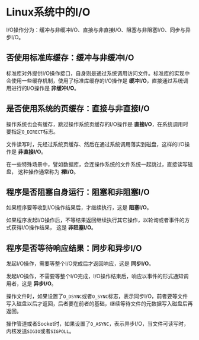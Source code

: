 <!-- toc -->
# Linux系统中的I/O

I/O操作分为：缓冲与非缓冲I/O、直接与非直接I/O、阻塞与非阻塞I/O、同步与异步I/O。

## 否使用标准库缓存：缓冲与非缓冲I/O

标准库对外提供I/O操作接口，自身则是通过系统调用访问文件。标准库的实现中会使用一些缓存机制，使用了标准库缓存的I/O操作是 **缓冲I/O**，直接通过系统调用进行的I/O操作是 **非缓冲I/O**。

## 是否使用系统的页缓存：直接与非直接I/O

操作系统也会有缓存，跳过操作系统页缓存的I/O操作是 **直接I/O**，在系统调用时要指定`O_DIRECT`标志。

文件读写时，先经过系统页缓存、然后在通过系统调用落实到磁盘，这样的I/O操作是 **非直接I/O**。

在一些特殊场景中，譬如数据库，会连操作系统的文件系统一起跳过，直接读写磁盘， 这种操作通常称为 **裸I/O**。

## 程序是否阻塞自身运行：阻塞和非阻塞I/O

如果程序要等收到I/O操作结果后，才继续执行，这是 **阻塞I/O**。

如果程序发起I/O操作后，不等结果返回继续执行其它操作，以轮询或者事件的方式获得I/O操作结果，
这是 **非阻塞I/O**。

## 程序是否等待响应结果：同步和异步I/O

发起I/O操作，需要等整个I/O完成后才返回响应，这是 **同步I/O**。

发起I/O操作，不需要等整个I/O完成，I/O操作结束后，响应以事件的形式通知调用者，这是 **异步I/O**。

操作文件时，如果设置了`O_DSYNC`或者`O_SYNC`标志，表示同步I/O，前者要等文件写入磁盘以后才返回，后者要在前者的基础，继续等待文件的元数据写入磁盘后再返回。

操作管道或者Socket时，如果设置了`O_ASYNC`，表示异步I/O，当文件可读写时，内核发送`SIGIO`或者`SIGPOLL`。
